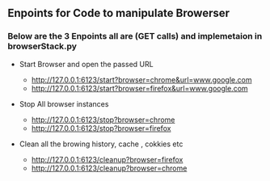 ## Enpoints for Code to manipulate Browerser

### Below are the 3 Enpoints all are (GET calls) and implemetaion in browserStack.py

- Start Browser and open the passed URL
    - http://127.0.0.1:6123/start?browser=chrome&url=www.google.com
    - http://127.0.0.1:6123/start?browser=firefox&url=www.google.com

- Stop All browser instances
    - http://127.0.0.1:6123/stop?browser=chrome
    - http://127.0.0.1:6123/stop?browser=firefox

- Clean all the browing history, cache , cokkies etc
    - http://127.0.0.1:6123/cleanup?browser=firefox
    - http://127.0.0.1:6123/cleanup?browser=chrome